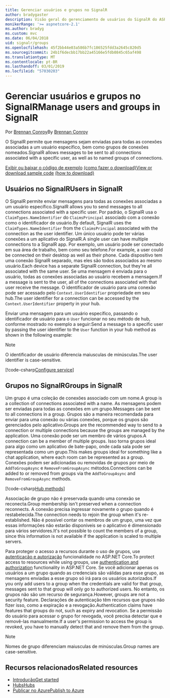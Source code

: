 ```yaml
---
title: Gerenciar usuários e grupos no SignalR
author: bradygaster
description: Visão geral do gerenciamento de usuários do SignalR do ASP.NET Core e o grupo.
monikerRange: '>= aspnetcore-2.1'
ms.author: bradyg
ms.custom: mvc
ms.date: 06/04/2018
uid: signalr/groups
ms.openlocfilehash: 45f2bb44e03a586b7fc186525fdd3a2645c820d5
ms.sourcegitcommit: 24b1f6decbb17bb22a45166e5fdb0845c65af498
ms.translationtype: MT
ms.contentlocale: pt-BR
ms.lasthandoff: 03/01/2019
ms.locfileid: "57030203"
---
```

# <a name="manage-users-and-groups-in-signalr"></a><span data-ttu-id="726be-103">Gerenciar usuários e grupos no SignalR</span><span class="sxs-lookup"><span data-stu-id="726be-103">Manage users and groups in SignalR</span></span>

<span data-ttu-id="726be-104">Por [Brennan Conroy](https://github.com/BrennanConroy)</span><span class="sxs-lookup"><span data-stu-id="726be-104">By [Brennan Conroy](https://github.com/BrennanConroy)</span></span>

<span data-ttu-id="726be-105">O SignalR permite que mensagens sejam enviadas para todas as conexões associadas a um usuário específico, bem como grupos de conexões nomeados.</span><span class="sxs-lookup"><span data-stu-id="726be-105">SignalR allows messages to be sent to all connections associated with a specific user, as well as to named groups of connections.</span></span>

<span data-ttu-id="726be-106">[Exibir ou baixar o código de exemplo](https://github.com/aspnet/Docs/tree/master/aspnetcore/signalr/groups/sample/) [(como fazer o download)](xref:index#how-to-download-a-sample)</span><span class="sxs-lookup"><span data-stu-id="726be-106">[View or download sample code](https://github.com/aspnet/Docs/tree/master/aspnetcore/signalr/groups/sample/) [(how to download)](xref:index#how-to-download-a-sample)</span></span>

## <a name="users-in-signalr"></a><span data-ttu-id="726be-107">Usuários no SignalR</span><span class="sxs-lookup"><span data-stu-id="726be-107">Users in SignalR</span></span>

<span data-ttu-id="726be-108">O SignalR permite enviar mensagens para todas as conexões associadas a um usuário específico.</span><span class="sxs-lookup"><span data-stu-id="726be-108">SignalR allows you to send messages to all connections associated with a specific user.</span></span> <span data-ttu-id="726be-109">Por padrão, o SignalR usa o `ClaimTypes.NameIdentifier` do `ClaimsPrincipal` associado com a conexão como o identificador de usuário.</span><span class="sxs-lookup"><span data-stu-id="726be-109">By default, SignalR uses the `ClaimTypes.NameIdentifier` from the `ClaimsPrincipal` associated with the connection as the user identifier.</span></span> <span data-ttu-id="726be-110">Um único usuário pode ter várias conexões a um aplicativo do SignalR.</span><span class="sxs-lookup"><span data-stu-id="726be-110">A single user can have multiple connections to a SignalR app.</span></span> <span data-ttu-id="726be-111">Por exemplo, um usuário pode ser conectado em sua área de trabalho, bem como seu telefone.</span><span class="sxs-lookup"><span data-stu-id="726be-111">For example, a user could be connected on their desktop as well as their phone.</span></span> <span data-ttu-id="726be-112">Cada dispositivo tem uma conexão SignalR separado, mas eles são todos associados ao mesmo usuário.</span><span class="sxs-lookup"><span data-stu-id="726be-112">Each device has a separate SignalR connection, but they're all associated with the same user.</span></span> <span data-ttu-id="726be-113">Se uma mensagem é enviada para o usuário, todas as conexões associadas ao usuário recebem a mensagem.</span><span class="sxs-lookup"><span data-stu-id="726be-113">If a message is sent to the user, all of the connections associated with that user receive the message.</span></span> <span data-ttu-id="726be-114">O identificador de usuário para uma conexão pode ser acessado pelo `Context.UserIdentifier` propriedade em seu hub.</span><span class="sxs-lookup"><span data-stu-id="726be-114">The user identifier for a connection can be accessed by the `Context.UserIdentifier` property in your hub.</span></span>

<span data-ttu-id="726be-115">Enviar uma mensagem para um usuário específico, passando o identificador de usuário para o `User` funcionar no seu método de hub, conforme mostrado no exemplo a seguir:</span><span class="sxs-lookup"><span data-stu-id="726be-115">Send a message to a specific user by passing the user identifier to the `User` function in your hub method as shown in the following example:</span></span>

> [!NOTE]
> <span data-ttu-id="726be-116">O identificador de usuário diferencia maiusculas de minúsculas.</span><span class="sxs-lookup"><span data-stu-id="726be-116">The user identifier is case-sensitive.</span></span>

[!code-csharp[Configure service](groups/sample/hubs/chathub.cs?range=29-32)]

## <a name="groups-in-signalr"></a><span data-ttu-id="726be-117">Grupos no SignalR</span><span class="sxs-lookup"><span data-stu-id="726be-117">Groups in SignalR</span></span>

<span data-ttu-id="726be-118">Um grupo é uma coleção de conexões associado com um nome.</span><span class="sxs-lookup"><span data-stu-id="726be-118">A group is a collection of connections associated with a name.</span></span> <span data-ttu-id="726be-119">As mensagens podem ser enviadas para todas as conexões em um grupo.</span><span class="sxs-lookup"><span data-stu-id="726be-119">Messages can be sent to all connections in a group.</span></span> <span data-ttu-id="726be-120">Grupos são a maneira recomendada para enviar para uma conexão ou várias conexões, porque os grupos são gerenciados pelo aplicativo.</span><span class="sxs-lookup"><span data-stu-id="726be-120">Groups are the recommended way to send to a connection or multiple connections because the groups are managed by the application.</span></span> <span data-ttu-id="726be-121">Uma conexão pode ser um membro de vários grupos.</span><span class="sxs-lookup"><span data-stu-id="726be-121">A connection can be a member of multiple groups.</span></span> <span data-ttu-id="726be-122">Isso torna grupos ideal para algo como um aplicativo de bate-papo, onde cada sala pode ser representada como um grupo.</span><span class="sxs-lookup"><span data-stu-id="726be-122">This makes groups ideal for something like a chat application, where each room can be represented as a group.</span></span> <span data-ttu-id="726be-123">Conexões podem ser adicionadas ou removidas de grupos por meio de `AddToGroupAsync` e `RemoveFromGroupAsync` métodos.</span><span class="sxs-lookup"><span data-stu-id="726be-123">Connections can be added to or removed from groups via the `AddToGroupAsync` and `RemoveFromGroupAsync` methods.</span></span>

[!code-csharp[Hub methods](groups/sample/hubs/chathub.cs?range=15-27)]

<span data-ttu-id="726be-124">Associação de grupo não é preservada quando uma conexão se reconecta.</span><span class="sxs-lookup"><span data-stu-id="726be-124">Group membership isn't preserved when a connection reconnects.</span></span> <span data-ttu-id="726be-125">A conexão precisa ingressar novamente o grupo quando é restabelecida.</span><span class="sxs-lookup"><span data-stu-id="726be-125">The connection needs to rejoin the group when it's re-established.</span></span> <span data-ttu-id="726be-126">Não é possível contar os membros de um grupo, uma vez que essas informações não estarão disponíveis se o aplicativo é dimensionado para vários servidores.</span><span class="sxs-lookup"><span data-stu-id="726be-126">It's not possible to count the members of a group, since this information is not available if the application is scaled to multiple servers.</span></span>

<span data-ttu-id="726be-127">Para proteger o acesso a recursos durante o uso de grupos, use [autenticação e autorização](xref:signalr/authn-and-authz) funcionalidade no ASP.NET Core.</span><span class="sxs-lookup"><span data-stu-id="726be-127">To protect access to resources while using groups, use [authentication and authorization](xref:signalr/authn-and-authz) functionality in ASP.NET Core.</span></span> <span data-ttu-id="726be-128">Se você adicionar apenas os usuários a um grupo quando as credenciais são válidas para esse grupo, as mensagens enviadas a esse grupo só irá para os usuários autorizados.</span><span class="sxs-lookup"><span data-stu-id="726be-128">If you only add users to a group when the credentials are valid for that group, messages sent to that group will only go to authorized users.</span></span> <span data-ttu-id="726be-129">No entanto, os grupos não são um recurso de segurança.</span><span class="sxs-lookup"><span data-stu-id="726be-129">However, groups are not a security feature.</span></span> <span data-ttu-id="726be-130">Declarações de autenticação têm recursos que grupos não fizer isso, como a expiração e a revogação.</span><span class="sxs-lookup"><span data-stu-id="726be-130">Authentication claims have features that groups do not, such as expiry and revocation.</span></span> <span data-ttu-id="726be-131">Se a permissão do usuário para acessar o grupo for revogada, você precisa detectar que e removê-las manualmente.</span><span class="sxs-lookup"><span data-stu-id="726be-131">If a user's permission to access the group is revoked, you have to manually detect that and remove them from the group.</span></span>

> [!NOTE]
> <span data-ttu-id="726be-132">Nomes de grupo diferenciam maiusculas de minúsculas.</span><span class="sxs-lookup"><span data-stu-id="726be-132">Group names are case-sensitive.</span></span>

## <a name="related-resources"></a><span data-ttu-id="726be-133">Recursos relacionados</span><span class="sxs-lookup"><span data-stu-id="726be-133">Related resources</span></span>

* [<span data-ttu-id="726be-134">Introdução</span><span class="sxs-lookup"><span data-stu-id="726be-134">Get started</span></span>](xref:tutorials/signalr)
* [<span data-ttu-id="726be-135">Hubs</span><span class="sxs-lookup"><span data-stu-id="726be-135">Hubs</span></span>](xref:signalr/hubs)
* [<span data-ttu-id="726be-136">Publicar no Azure</span><span class="sxs-lookup"><span data-stu-id="726be-136">Publish to Azure</span></span>](xref:signalr/publish-to-azure-web-app)
